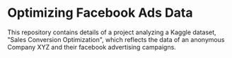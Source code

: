# Optimizing Facebook Ads Data

This repository contains details of a project analyzing a Kaggle dataset, "Sales Conversion Optimization", which reflects the data of an anonymous Company XYZ and their facebook advertising campaigns.

